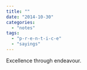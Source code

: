 ```yaml
---
title: ""
date: "2014-10-30"
categories: 
  - "notes"
tags: 
  - "p-r-e-n-t-i-c-e"
  - "sayings"
---
```


Excellence through endeavour.
